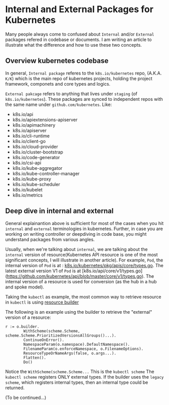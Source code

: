 # Internal and External Packages for Kubernetes

Many people always come to confused about `Internal` and/or `External` packages refered in codebase or documents. I am writing an article to illustrate what the difference and how to use these two concepts. 

## Overview kubernetes codebase
In general, `Internal package` referes to the `k8s.io/kubernetes` repo, (A.K.A. `K/K`) which is the main repo of kubernetes projects, holding the project framework, componets and core types and logics.

`External pakcage` refers to anything that lives under `staging` (of `k8s.io/kubernetes`). These packages are synced to independent repos with the same name under `github.com/kubernetes`.
Like:
- k8s.io/api
- k8s.io/apiextensions-apiserver
- k8s.io/apimachinery
- k8s.io/apiserver
- k8s.io/cli-runtime
- k8s.io/client-go
- k8s.io/cloud-provider
- k8s.io/cluster-bootstrap
- k8s.io/code-generator
- k8s.io/csi-api
- k8s.io/kube-aggregator
- k8s.io/kube-controller-manager
- k8s.io/kube-proxy
- k8s.io/kube-scheduler
- k8s.io/kubelet
- k8s.io/metrics

## Deep dive in internal and external

General explainantion above is sufficient for most of the cases when you hit `internal` and `external` terminologies in kubernetes. Further, in case you are working on writing controller or deepdiving in code base, you might understand packages from various angles.

Usually, when we're talking about `internal`, we are talking about the `internal` version of resource(Kubernetes API resource is one of the most significant concepts, I will illustrate in another article). For example, `Pod`, the internal version of `Pod` is at : [k8s.io/kubernetes/pkg/apis/core/types.go](https://github.com/kubernetes/kubernetes/blob/master/pkg/apis/core/types.go). The latest external version V1 of `Pod` is at [k8s.io/api/core/v1/types.go] (https://github.com/kubernetes/api/blob/master/core/v1/types.go). The internal version of a resource is used for conversion (as the hub in a hub and spoke model).

Taking the `kubectl` as example, the most common way to retrieve resource in `kubectl` is using [resource builder](https://github.com/kubernetes/cli-runtime/blob/master/pkg/genericclioptions/resource/builder.go)

The following is an example using the builder to retrieve the "external" version of a resource:

```golang
r := o.builder.
        WithScheme(scheme.Scheme, scheme.Scheme.PrioritizedVersionsAllGroups()...).
        ContinueOnError().
        NamespaceParam(o.namespace).DefaultNamespace().
        FilenameParam(o.enforceNamespace, o.FilenameOptions).
        ResourceTypeOrNameArgs(false, o.args...).
        Flatten().
        Do()
```

Notice the `WithScheme(scheme.Scheme...`
This is the `kubectl scheme`
The `kubectl scheme` registers ONLY external types. If the builder uses the `legacy scheme`, which registers internal types, then an internal type could be returned.

(To be continued...)
